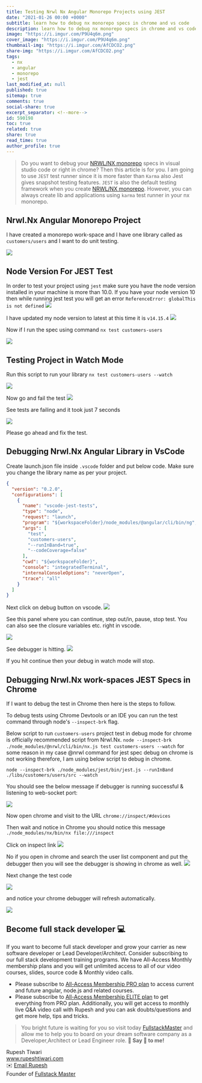 ```yaml
---
title: Testing Nrwl Nx Angular Monorepo Projects using JEST
date: "2021-01-26 00:00 +0000"
subtitle: learn how to debug nx monorepo specs in chrome and vs code
description: learn how to debug nx monorepo specs in chrome and vs code
image: "https://i.imgur.com/P9U4q6m.png"
cover_image: "https://i.imgur.com/P9U4q6m.png"
thumbnail-img: "https://i.imgur.com/AfCDCO2.png"
share-img: "https://i.imgur.com/AfCDCO2.png"
tags:
  - nx
  - angular
  - monorepo
  - jest
last_modified_at: null
published: true
sitemap: true
comments: true
social-share: true
excerpt_separator: <!--more-->
id: 590198
toc: true
related: true
share: true
read_time: true
author_profile: true
---
```


> Do you want to debug your [NRWL/NX monorepo](https://nx.dev/) specs in visual
> studio code or right in chrome? Then this article is for you. I am going to
> use `JEST` test runner since it is more faster than `Karma` also Jest gives
> snapshot testing features. `JEST` is also the default testing framework when
> you create [NRWL/NX monorepo](https://nx.dev/). However, you can always create
> lib and applications using `karma` test runner in your nx monorepo.

## Nrwl.Nx Angular Monorepo Project

I have created a monorepo work-space and I have one library called as
`customers/users` and I want to do unit testing.

![](https://i.imgur.com/J04LNHO.png)

## Node Version For JEST Test

In order to test your project using `jest` make sure you have the node version
installed in your machine is more than 10.0. If you have your node version 10
then while running jest test you will get an error
`ReferenceError: globalThis is not defined` ![](https://i.imgur.com/0HBpljW.png)

I have updated my node version to latest at this time it is `v14.15.4`
![](https://i.imgur.com/RQ7M9ID.png)

Now if I run the spec using command `nx test customers-users`

![](https://i.imgur.com/B3YXZO1.png)

## Testing Project in Watch Mode

Run this script to run your library `nx test customers-users --watch`

![](https://i.imgur.com/AzXpuyi.png)

Now go and fail the test ![](https://i.imgur.com/xG9Yedk.png)

See tests are failing and it took just 7 seconds

![](https://i.imgur.com/2m4yyvX.png)

Please go ahead and fix the test.

## Debugging Nrwl.Nx Angular Library in VsCode

Create launch.json file inside `.vscode` folder and put below code. Make sure
you change the library name as per your project.

```json
{
  "version": "0.2.0",
  "configurations": [
    {
      "name": "vscode-jest-tests",
      "type": "node",
      "request": "launch",
      "program": "${workspaceFolder}/node_modules/@angular/cli/bin/ng",
      "args": [
        "test",
        "customers-users",
        "--runInBand=true",
        "--codeCoverage=false"
      ],
      "cwd": "${workspaceFolder}",
      "console": "integratedTerminal",
      "internalConsoleOptions": "neverOpen",
      "trace": "all"
    }
  ]
}
```

Next click on debug button on vscode. ![](https://i.imgur.com/1ynnvVj.png)

See this panel where you can continue, step out/in, pause, stop test. You can
also see the closure variables etc. right in vscode.

![](https://i.imgur.com/JuO7vhw.png)

See debugger is hitting. ![](https://i.imgur.com/rRsdRqO.png)

If you hit continue then your debug in watch mode will stop.

## Debugging Nrwl.Nx work-spaces JEST Specs in Chrome

If I want to debug the test in Chrome then here is the steps to follow.

To debug tests using Chrome Devtools or an IDE you can run the test command
through node's `--inspect-brk` flag.

Below script to run `customers-users` project test in debug mode for chrome is
officially recommended script from Nrwl.Nx.
`node --inspect-brk ./node_modules/@nrwl/cli/bin/nx.js test customers-users --watch`
for some reason in my case @nrwl command for jest spec debug on chrome is not
working therefore, I am using below script to debug in chrome.

`node --inspect-brk ./node_modules/jest/bin/jest.js --runInBand ./libs/customers/users/src --watch`

You should see the below message if debugger is running successful & listening
to web-socket port:

![](https://i.imgur.com/EQUF4jf.png)

Now open chrome and visit to the URL `chrome://inspect/#devices`

Then wait and notice in Chrome you should notice this message
`./node_modules/nx/bin/nx file:///inspect`

Click on inspect link ![](https://i.imgur.com/ahaKWeQ.png)

No if you open in chrome and search the user list component and put the debugger
then you will see the debugger is showing in chrome as well.
![](https://i.imgur.com/Tbx52XW.png)

Next change the test code

![](https://i.imgur.com/QIvpKjf.png)

and notice your chrome debugger will refresh automatically.

![](https://i.imgur.com/rx7bxrY.png)

## Become full stack developer 💻

If you want to become full stack developer and grow your carrier as new software
developer or Lead Developer/Architect. Consider subscribing to our full stack
development training programs. We have All-Access Monthly membership plans and
you will get unlimited access to all of our video courses, slides, source code &
Monthly video calls.

- Please subscribe to
  [All-Access Membership PRO plan](https://www.fullstackmaster.net/pro) to
  access current and future angular, node.js and related courses.
- Please subscribe to
  [All-Access Membership ELITE plan](https://www.fullstackmaster.net/elite) to
  get everything from PRO plan. Additionally, you will get access to monthly
  live Q&A video call with Rupesh and you can ask doubts/questions and get more
  help, tips and tricks.

> You bright future is waiting for you so visit today
> [FullstackMaster](www.fullstackmaster.net) and allow me to help you to board
> on your dream software company as a Developer,Architect or Lead Engineer role.
> **💖 Say 👋 to me!**

<div> 
Rupesh Tiwari </div><div>
<a href="https://www.rupeshtiwari.com"> www.rupeshtiwari.com</a> </div><div>
✉️ <a href="mailto:fullstackmaster1@gmail.com?subject=Hi"> Email Rupesh</a> </div><div>
Founder of <a href="https://www.fullstackmaster.net"> Fullstack Master</a></div><div>
</div>
